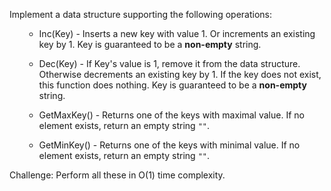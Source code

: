 
Implement a data structure supporting the following operations:


<ol>
- Inc(Key) - Inserts a new key <Key> with value 1. Or increments an existing key by 1. Key is guaranteed to be a **non-empty** string.
- Dec(Key) - If Key's value is 1, remove it from the data structure. Otherwise decrements an existing key by 1. If the key does not exist, this function does nothing. Key is guaranteed to be a **non-empty** string.
- GetMaxKey() - Returns one of the keys with maximal value. If no element exists, return an empty string `""`.
- GetMinKey() - Returns one of the keys with minimal value. If no element exists, return an empty string `""`.
</ol>



Challenge: Perform all these in O(1) time complexity.

